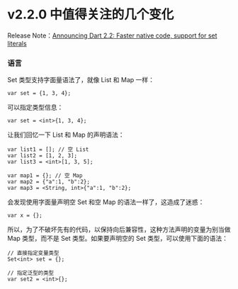 # v2.2.0 中值得关注的几个变化

Release Note：[Announcing Dart 2.2: Faster native code, support for set literals](https://medium.com/dartlang/announcing-dart-2-2-faster-native-code-support-for-set-literals-7e2ab19cc86d)

### 语言

Set 类型支持字面量语法了，就像 List 和 Map 一样：

```
var set = {1, 3, 4};
```

可以指定类型信息：

```
var set = <int>{1, 3, 4};
```

让我们回忆一下 List 和 Map 的声明语法：

```
var list1 = []; // 空 List
var list2 = [1, 2, 3];
var list3 = <int>[1, 3, 5];

var map1 = {}; // 空 Map
var map2 = {"a":1, "b":2};
var map3 = <String, int>{"a":1, "b":2};
```

会发现使用字面量声明空 Set 和空 Map 的语法一样了，这造成了迷惑：

```
var x = {};
```

所以，为了不破坏先有的代码，以保持向后兼容性，这种方法声明的变量为别当做 Map 类型，而不是 Set 类型。如果要声明空的 Set 类型，可以使用下面的语法：

```
// 直接指定变量类型
Set<int> set = {};

// 指定泛型的类型
var set2 = <int>{};
```